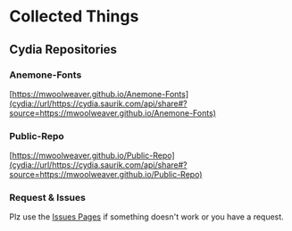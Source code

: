 # Collected Things


## Cydia Repositories

### Anemone-Fonts

[https://mwoolweaver.github.io/Anemone-Fonts](cydia://url/https://cydia.saurik.com/api/share#?source=https://mwoolweaver.github.io/Anemone-Fonts)

### Public-Repo

[https://mwoolweaver.github.io/Public-Repo](cydia://url/https://cydia.saurik.com/api/share#?source=https://mwoolweaver.github.io/Public-Repo)

### Request & Issues

Plz use the [Issues Pages](https://github.com/mwoolweaver/mwoolweaver.github.io/issues/) if something doesn't work or you have a request.
